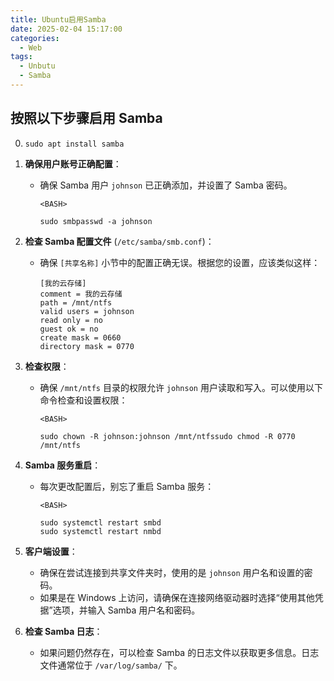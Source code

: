 ```yaml
---
title: Ubuntu启用Samba
date: 2025-02-04 15:17:00
categories:
  - Web
tags:
  - Unbutu
  - Samba
---
```

## 按照以下步骤启用 Samba

0. `sudo apt install samba`

1. **确保用户账号正确配置**：

   - 确保 Samba 用户 `johnson` 已正确添加，并设置了 Samba 密码。

     ```
     <BASH>

     sudo smbpasswd -a johnson

     ```
2. **检查 Samba 配置文件** (`/etc/samba/smb.conf`)：

   - 确保 `[共享名称]` 小节中的配置正确无误。根据您的设置，应该类似这样：

     ```
     [我的云存储]
     comment = 我的云存储
     path = /mnt/ntfs
     valid users = johnson
     read only = no
     guest ok = no
     create mask = 0660
     directory mask = 0770

     ```
3. **检查权限**：

   - 确保 `/mnt/ntfs` 目录的权限允许 `johnson` 用户读取和写入。可以使用以下命令检查和设置权限：

     ```
     <BASH>

     sudo chown -R johnson:johnson /mnt/ntfssudo chmod -R 0770 /mnt/ntfs

     ```
4. **Samba 服务重启**：

   - 每次更改配置后，别忘了重启 Samba 服务：

     ```
     <BASH>

     sudo systemctl restart smbd
     sudo systemctl restart nmbd

     ```
5. **客户端设置**：

   - 确保在尝试连接到共享文件夹时，使用的是 `johnson` 用户名和设置的密码。
   - 如果是在 Windows 上访问，请确保在连接网络驱动器时选择“使用其他凭据”选项，并输入 Samba 用户名和密码。
6. **检查 Samba 日志**：

   - 如果问题仍然存在，可以检查 Samba 的日志文件以获取更多信息。日志文件通常位于 `/var/log/samba/` 下。
